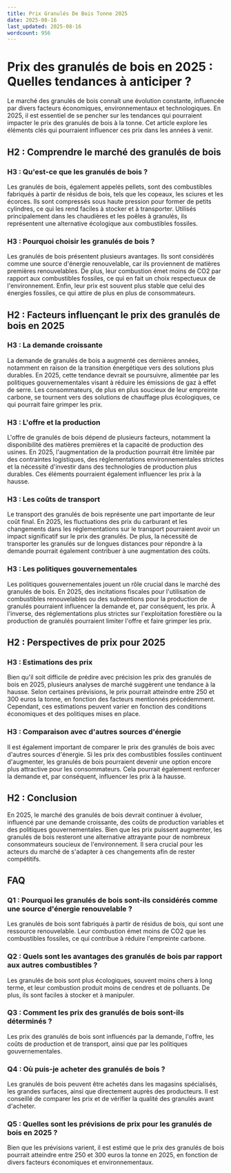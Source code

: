 ```yaml
---
title: Prix Granulés De Bois Tonne 2025
date: 2025-08-16
last_updated: 2025-08-16
wordcount: 956
---
```


# Prix des granulés de bois en 2025 : Quelles tendances à anticiper ?

Le marché des granulés de bois connaît une évolution constante, influencée par divers facteurs économiques, environnementaux et technologiques. En 2025, il est essentiel de se pencher sur les tendances qui pourraient impacter le prix des granulés de bois à la tonne. Cet article explore les éléments clés qui pourraient influencer ces prix dans les années à venir.

## H2 : Comprendre le marché des granulés de bois

### H3 : Qu'est-ce que les granulés de bois ?

Les granulés de bois, également appelés pellets, sont des combustibles fabriqués à partir de résidus de bois, tels que les copeaux, les sciures et les écorces. Ils sont compressés sous haute pression pour former de petits cylindres, ce qui les rend faciles à stocker et à transporter. Utilisés principalement dans les chaudières et les poêles à granulés, ils représentent une alternative écologique aux combustibles fossiles.

### H3 : Pourquoi choisir les granulés de bois ?

Les granulés de bois présentent plusieurs avantages. Ils sont considérés comme une source d'énergie renouvelable, car ils proviennent de matières premières renouvelables. De plus, leur combustion émet moins de CO2 par rapport aux combustibles fossiles, ce qui en fait un choix respectueux de l'environnement. Enfin, leur prix est souvent plus stable que celui des énergies fossiles, ce qui attire de plus en plus de consommateurs.

## H2 : Facteurs influençant le prix des granulés de bois en 2025

### H3 : La demande croissante

La demande de granulés de bois a augmenté ces dernières années, notamment en raison de la transition énergétique vers des solutions plus durables. En 2025, cette tendance devrait se poursuivre, alimentée par les politiques gouvernementales visant à réduire les émissions de gaz à effet de serre. Les consommateurs, de plus en plus soucieux de leur empreinte carbone, se tournent vers des solutions de chauffage plus écologiques, ce qui pourrait faire grimper les prix.

### H3 : L'offre et la production

L'offre de granulés de bois dépend de plusieurs facteurs, notamment la disponibilité des matières premières et la capacité de production des usines. En 2025, l'augmentation de la production pourrait être limitée par des contraintes logistiques, des réglementations environnementales strictes et la nécessité d'investir dans des technologies de production plus durables. Ces éléments pourraient également influencer les prix à la hausse.

### H3 : Les coûts de transport

Le transport des granulés de bois représente une part importante de leur coût final. En 2025, les fluctuations des prix du carburant et les changements dans les réglementations sur le transport pourraient avoir un impact significatif sur le prix des granulés. De plus, la nécessité de transporter les granulés sur de longues distances pour répondre à la demande pourrait également contribuer à une augmentation des coûts.

### H3 : Les politiques gouvernementales

Les politiques gouvernementales jouent un rôle crucial dans le marché des granulés de bois. En 2025, des incitations fiscales pour l'utilisation de combustibles renouvelables ou des subventions pour la production de granulés pourraient influencer la demande et, par conséquent, les prix. À l'inverse, des réglementations plus strictes sur l'exploitation forestière ou la production de granulés pourraient limiter l'offre et faire grimper les prix.

## H2 : Perspectives de prix pour 2025

### H3 : Estimations des prix

Bien qu'il soit difficile de prédire avec précision les prix des granulés de bois en 2025, plusieurs analyses de marché suggèrent une tendance à la hausse. Selon certaines prévisions, le prix pourrait atteindre entre 250 et 300 euros la tonne, en fonction des facteurs mentionnés précédemment. Cependant, ces estimations peuvent varier en fonction des conditions économiques et des politiques mises en place.

### H3 : Comparaison avec d'autres sources d'énergie

Il est également important de comparer le prix des granulés de bois avec d'autres sources d'énergie. Si les prix des combustibles fossiles continuent d'augmenter, les granulés de bois pourraient devenir une option encore plus attractive pour les consommateurs. Cela pourrait également renforcer la demande et, par conséquent, influencer les prix à la hausse.

## H2 : Conclusion

En 2025, le marché des granulés de bois devrait continuer à évoluer, influencé par une demande croissante, des coûts de production variables et des politiques gouvernementales. Bien que les prix puissent augmenter, les granulés de bois resteront une alternative attrayante pour de nombreux consommateurs soucieux de l'environnement. Il sera crucial pour les acteurs du marché de s'adapter à ces changements afin de rester compétitifs.

## FAQ

### Q1 : Pourquoi les granulés de bois sont-ils considérés comme une source d'énergie renouvelable ?

Les granulés de bois sont fabriqués à partir de résidus de bois, qui sont une ressource renouvelable. Leur combustion émet moins de CO2 que les combustibles fossiles, ce qui contribue à réduire l'empreinte carbone.

### Q2 : Quels sont les avantages des granulés de bois par rapport aux autres combustibles ?

Les granulés de bois sont plus écologiques, souvent moins chers à long terme, et leur combustion produit moins de cendres et de polluants. De plus, ils sont faciles à stocker et à manipuler.

### Q3 : Comment les prix des granulés de bois sont-ils déterminés ?

Les prix des granulés de bois sont influencés par la demande, l'offre, les coûts de production et de transport, ainsi que par les politiques gouvernementales.

### Q4 : Où puis-je acheter des granulés de bois ?

Les granulés de bois peuvent être achetés dans les magasins spécialisés, les grandes surfaces, ainsi que directement auprès des producteurs. Il est conseillé de comparer les prix et de vérifier la qualité des granulés avant d'acheter.

### Q5 : Quelles sont les prévisions de prix pour les granulés de bois en 2025 ?

Bien que les prévisions varient, il est estimé que le prix des granulés de bois pourrait atteindre entre 250 et 300 euros la tonne en 2025, en fonction de divers facteurs économiques et environnementaux.